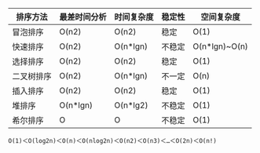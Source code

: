 | 排序方法   | 最差时间分析 | 时间复杂度 | 稳定性 | 空间复杂度    |
| ---------- | ------------ | ---------- | ------ | ------------- |
| 冒泡排序   | O(n2)        | O(n2)      | 稳定   | O(1)          |
| 快速排序   | O(n2)        | O(n*lgn)   | 不稳定 | O(n*lgn)~O(n) |
| 选择排序   | O(n2)        | O(n2)      | 稳定   | O(1)          |
| 二叉树排序 | O(n2)        | O(n*lgn)   | 不一定 | O(n)          |
| 插入排序   | O(n2)        | O(n2)      | 稳定   | O(1)          |
| 堆排序     | O(n*lgn)     | O(n*lg2)   | 不稳定 | O(1)          |
| 希尔排序   | O            | O          | 不稳定 | O(1)          |

```
Ο(1)＜Ο(log2n)＜Ο(n)＜Ο(nlog2n)＜Ο(n2)＜Ο(n3)＜…＜Ο(2n)＜Ο(n!)
```